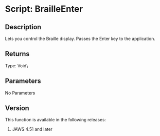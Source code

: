 # Script: BrailleEnter

## Description

Lets you control the Braille display. Passes the Enter key to the
application.

## Returns

Type: Void\

## Parameters

No Parameters

## Version

This function is available in the following releases:

1.  JAWS 4.51 and later
